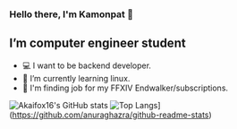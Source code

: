 ### Hello there, I'm Kamonpat 👋

## I’m computer engineer student
 - 💻 I want to be backend developer.
 - 🌱 I’m currently learning linux.
 - 💸 I'm finding job for my FFXIV Endwalker/subscriptions.


![Akaifox16's GitHub stats](https://github-readme-stats.vercel.app/api?username=Akaifox16&count_private=true&show_icons=true&theme=tokyonight)
![Top Langs](https://github-readme-stats.vercel.app/api/top-langs/?username=Akaifox16)](https://github.com/anuraghazra/github-readme-stats)
